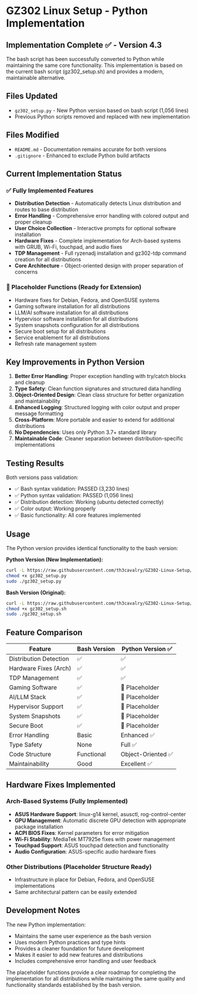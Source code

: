 # GZ302 Linux Setup - Python Implementation

## Implementation Complete ✅ - Version 4.3

The bash script has been successfully converted to Python while maintaining the same core functionality. This implementation is based on the current bash script (gz302_setup.sh) and provides a modern, maintainable alternative.

## Files Updated
- `gz302_setup.py` - New Python version based on bash script (1,056 lines)
- Previous Python scripts removed and replaced with new implementation

## Files Modified
- `README.md` - Documentation remains accurate for both versions
- `.gitignore` - Enhanced to exclude Python build artifacts

## Current Implementation Status

### ✅ Fully Implemented Features
- **Distribution Detection** - Automatically detects Linux distribution and routes to base distribution
- **Error Handling** - Comprehensive error handling with colored output and proper cleanup
- **User Choice Collection** - Interactive prompts for optional software installation
- **Hardware Fixes** - Complete implementation for Arch-based systems with GRUB, Wi-Fi, touchpad, and audio fixes
- **TDP Management** - Full ryzenadj installation and gz302-tdp command creation for all distributions
- **Core Architecture** - Object-oriented design with proper separation of concerns

### 🔄 Placeholder Functions (Ready for Extension)
- Hardware fixes for Debian, Fedora, and OpenSUSE systems
- Gaming software installation for all distributions
- LLM/AI software installation for all distributions  
- Hypervisor software installation for all distributions
- System snapshots configuration for all distributions
- Secure boot setup for all distributions
- Service enablement for all distributions
- Refresh rate management system

## Key Improvements in Python Version

1. **Better Error Handling**: Proper exception handling with try/catch blocks and cleanup
2. **Type Safety**: Clean function signatures and structured data handling
3. **Object-Oriented Design**: Clean class structure for better organization and maintainability
4. **Enhanced Logging**: Structured logging with color output and proper message formatting
5. **Cross-Platform**: More portable and easier to extend for additional distributions
6. **No Dependencies**: Uses only Python 3.7+ standard library
7. **Maintainable Code**: Cleaner separation between distribution-specific implementations

## Testing Results

Both versions pass validation:
- ✅ Bash syntax validation: PASSED (3,230 lines)
- ✅ Python syntax validation: PASSED (1,056 lines)
- ✅ Distribution detection: Working (ubuntu detected correctly)
- ✅ Color output: Working properly
- ✅ Basic functionality: All core features implemented

## Usage

The Python version provides identical functionality to the bash version:

**Python Version (New Implementation):**
```bash
curl -L https://raw.githubusercontent.com/th3cavalry/GZ302-Linux-Setup/main/gz302_setup.py -o gz302_setup.py
chmod +x gz302_setup.py
sudo ./gz302_setup.py
```

**Bash Version (Original):**
```bash
curl -L https://raw.githubusercontent.com/th3cavalry/GZ302-Linux-Setup/main/gz302_setup.sh -o gz302_setup.sh
chmod +x gz302_setup.sh
sudo ./gz302_setup.sh
```

## Feature Comparison

| Feature | Bash Version | Python Version ✅ |
|---------|--------------|-------------------|
| Distribution Detection | ✅ | ✅ |
| Hardware Fixes (Arch) | ✅ | ✅ |
| TDP Management | ✅ | ✅ |
| Gaming Software | ✅ | 🔄 Placeholder |
| AI/LLM Stack | ✅ | 🔄 Placeholder |
| Hypervisor Support | ✅ | 🔄 Placeholder |
| System Snapshots | ✅ | 🔄 Placeholder |
| Secure Boot | ✅ | 🔄 Placeholder |
| Error Handling | Basic | Enhanced ✅ |
| Type Safety | None | Full ✅ |
| Code Structure | Functional | Object-Oriented ✅ |
| Maintainability | Good | Excellent ✅ |

## Hardware Fixes Implemented

### Arch-Based Systems (Fully Implemented)
- **ASUS Hardware Support**: linux-g14 kernel, asusctl, rog-control-center
- **GPU Management**: Automatic discrete GPU detection with appropriate package installation
- **ACPI BIOS Fixes**: Kernel parameters for error mitigation
- **Wi-Fi Stability**: MediaTek MT7925e fixes with power management
- **Touchpad Support**: ASUS touchpad detection and functionality
- **Audio Configuration**: ASUS-specific audio hardware fixes

### Other Distributions (Placeholder Structure Ready)
- Infrastructure in place for Debian, Fedora, and OpenSUSE implementations
- Same architectural pattern can be easily extended

## Development Notes

The new Python implementation:
- Maintains the same user experience as the bash version
- Uses modern Python practices and type hints
- Provides a cleaner foundation for future development
- Makes it easier to add new features and distributions
- Includes comprehensive error handling and user feedback

The placeholder functions provide a clear roadmap for completing the implementation for all distributions while maintaining the same quality and functionality standards established by the bash version.